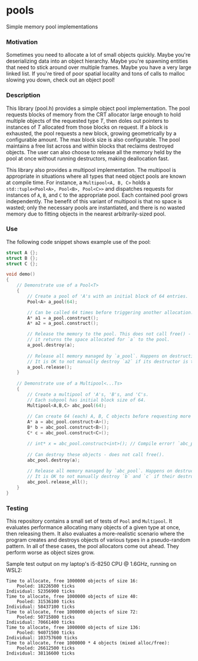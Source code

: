 # pools
Simple memory pool implementations

### Motivation
Sometimes you need to allocate a lot of small objects quickly. Maybe you're deserializing data into an object hierarchy. Maybe you're spawning entities that need to stick around over multiple frames. Maybe you have a very large linked list. If you're tired of poor spatial locality and tons of calls to malloc slowing you down, check out an object pool!

### Description
This library (pool.h) provides a simple object pool implementation. The pool requests blocks of memory from the CRT allocator large enough to hold multiple objects of the requested type _T_, then doles out pointers to instances of _T_ allocated from those blocks on request. If a block is exhausted, the pool requests a new block, growing geometrically by a configurable amount. The max block size is also configurable. The pool maintains a free list across and within blocks that reclaims destroyed objects. The user can also choose to release all the memory held by the pool at once without running destructors, making deallocation fast.

This library also provides a multipool implementation. The multipool is appropriate in situations where all types that need object pools are known at compile time. For instance, a `Multipool<A, B, C>` holds a `std::tuple<Pool<A>, Pool<B>, Pool<C>>` and dispatches requests for instances of `A`, `B`, and `C` to the appropriate pool. Each contained pool grows independently. The benefit of this variant of multipool is that no space is wasted; only the necessary pools are instantiated, and there is no wasted memory due to fitting objects in the nearest arbitrarily-sized pool.

### Use
The following code snippet shows example use of the pool:

```c++
struct A {};
struct B {};
struct C {};

void demo()
{
    // Demonstrate use of a Pool<T>
    {
        // Create a pool of 'A's with an initial block of 64 entries.
        Pool<A> a_pool(64);

        // Can be called 64 times before triggering another allocation.
        A* a1 = a_pool.construct();
        A* a2 = a_pool.construct();

        // Release the memory to the pool. This does not call free() -
        // it returns the space allocated for `a` to the pool.
        a_pool.destroy(a);
        
        // Release all memory managed by `a_pool`. Happens on destruction.
        // It is OK to not manually destroy `a2` if its destructor is trivial.
        a_pool.release();
    }
    
    // Demonstrate use of a Multipool<...Ts>
    {
        // Create a multipool of 'A's, 'B's, and 'C's.
        // Each subpool has initial block size of 64.
        Multipool<A,B,C> abc_pool(64);
        
        // Can create 64 (each) A, B, C objects before requesting more memory.
        A* a = abc_pool.construct<A>();
        B* b = abc_pool.construct<B>();
        C* c = abc_pool.construct<C>();

        // int* x = abc_pool.construct<int>(); // Compile error! `abc_pool` does not pool this type.
        
        // Can destroy these objects - does not call free().
        abc_pool.destroy(a);
        
        // Release all memory managed by `abc_pool`. Happens on destruction.
        // It is OK to not manually destroy `b` and `c` if their destructors are trivial.
        abc_pool.release_all();
    }
}
```

### Testing
This repository contains a small set of tests of `Pool` and `Multipool`. It evaluates performance allocating many objects of a given type at once, then releasing them. It also evaluates a more-realistic scenario where the program creates and destroys objects of various types in a pseudo-random pattern. In all of these cases, the pool allocators come out ahead. They perform worse as object sizes grow.

Sample test output on my laptop's i5-8250 CPU @ 1.6GHz, running on WSL2:

```
Time to allocate, free 1000000 objects of size 16:
    Pooled: 18226500 ticks
Individual: 52356900 ticks
Time to allocate, free 1000000 objects of size 40:
    Pooled: 31536100 ticks
Individual: 58437100 ticks
Time to allocate, free 1000000 objects of size 72:
    Pooled: 50715800 ticks
Individual: 70661400 ticks
Time to allocate, free 1000000 objects of size 136:
    Pooled: 94071500 ticks
Individual: 103757600 ticks
Time to allocate, free 1000000 * 4 objects (mixed alloc/free):
    Pooled: 26612500 ticks
Individual: 38116600 ticks
```
